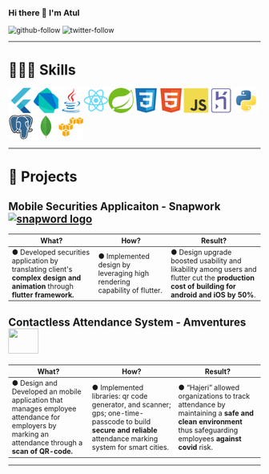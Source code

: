 ### Hi there 👋 I'm Atul

![github-follow](https://img.shields.io/github/followers/hipswan?style=social)
![twitter-follow](https://img.shields.io/twitter/follow/atulsingh158?style=social)

---
# 👩🏼‍🎨 Skills

<img src="https://github.com/devicons/devicon/blob/master/icons/flutter/flutter-original.svg" alt="flutter logo" width="50px" height="50px"/><img src="https://github.com/devicons/devicon/blob/master/icons/dart/dart-original.svg" alt="dart logo" width="50px" height="50px"/><img src="https://github.com/devicons/devicon/blob/master/icons/java/java-original.svg" alt="java logo" width="50px" height="50px"/><img src="https://github.com/devicons/devicon/blob/master/icons/react/react-original.svg" alt="react logo" width="50px" height="50px"/><img src="https://github.com/devicons/devicon/blob/master/icons/spring/spring-original.svg" alt="spring logo" width="50px" height="50px"/><img src="https://github.com/devicons/devicon/blob/master/icons/css3/css3-original.svg" alt="css3 logo" width="50px" height="50px"/><img src="https://github.com/devicons/devicon/blob/master/icons/html5/html5-original.svg" alt="html5 logo" width="50px" height="50px"/><img src="https://github.com/devicons/devicon/blob/master/icons/javascript/javascript-original.svg" alt="javascipt logo" width="50px" height="50px"/><img src="https://github.com/devicons/devicon/blob/master/icons/heroku/heroku-original.svg" alt="heroku logo" width="50px" height="50px"/><img src="https://github.com/devicons/devicon/blob/master/icons/python/python-original.svg" alt="python logo" width="50px" height="50px"/><img src="https://github.com/devicons/devicon/blob/master/icons/postgresql/postgresql-original.svg" alt="postgres logo" width="50px" height="50px"/><img src="https://github.com/devicons/devicon/blob/master/icons/mongodb/mongodb-original.svg" alt="mongodb logo" width="50px" height="50px"/><img src="https://github.com/devicons/devicon/blob/master/icons/amazonwebservices/amazonwebservices-original.svg" alt="aws logo" width="50px" height="50px"/>

---



<!-- **hipswan/hipswan** is a ✨ _special_ ✨ repository because its `README.md` (this file) appears on your GitHub profile.

Here are some ideas to get you started:

- 🔭 I’m currently working on ...
- 🌱 I’m currently learning ...
- 👯 I’m looking to collaborate on ...
- 🤔 I’m looking for help with ...
- 💬 Ask me about ...
- 📫 How to reach me: ...
- 😄 Pronouns: ...
- ⚡ Fun fact: ... -->
# 📱 Projects

## Mobile Securities Applicaiton - Snapwork [<img width="171" height="30" alt="snapword logo" src="https://user-images.githubusercontent.com/46633779/148666972-f8424df8-52ed-43df-b17e-1b2a6c6cf74a.png"/>](https://www.linkedin.com/company/snapwork-technologies/?originalSubdomain=in)

| What? | How? | Result? |
| --- | --- | --- |
| ● Developed securities application by translating client's **complex design and animation** through **flutter framework.** | ● Implemented design by leveraging high rendering capability of flutter. |  ● Design upgrade boosted usability and likability among users and flutter cut the **production cost of building for android and iOS by 50%**. |

## Contactless Attendance System - Amventures [<img width="60" height="50" src="https://user-images.githubusercontent.com/46633779/148668446-6703f4ed-6a8b-4d0a-84e7-26fc27f65c67.png" />](https://www.linkedin.com/company/hajeri-in/)

| What?  | How? | Result? |
| --- | --- | --- |
| ● Design and Developed an mobile application that manages employee attendance for employers by marking an attendance through a **scan of QR-code.** | ● Implemented libraries: qr code generator, and scanner; gps; one-time-passcode to build **secure and reliable** attendance marking system for smart cities. | ● “Hajeri” allowed organizations to track attendance by maintaining a **safe and clean environment** thus safeguarding employees **against covid** risk. |

---

